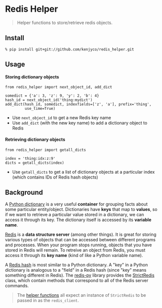 Redis Helper
============

> Helper functions to store/retrieve redis objects.

## Install

```
% pip install git+git://github.com/kenjyco/redis_helper.git
```

## Usage

#### Storing dictionary objects

```
from redis_helper import next_object_id, add_dict

somedict = {'a': 3, 'z': 9, 'y': 2, 'b': 4}
hash_id = next_object_id('thing:mydict')
add_dict(hash_id, somedict, indexfields=['z', 'a'], prefix='thing',
         use_time=True)
```

- Use `next_object_id` to get a new Redis key name
- Use `add_dict` (with the new key name) to add a dictionary object to Redis

#### Retrieving dictionary objects

```
from redis_helper import getall_dicts

index = 'thing:idx:z:9'
dicts = getall_dicts(index)
```

- Use `getall_dicts` to get a list of dictionary objects at a particular index
  (which contains IDs of Redis hash objects)

## Background

[dict]: https://docs.python.org/2/tutorial/datastructures.html#dictionaries
[hash]: http://redis.io/commands#hash
[Redis]: http://redis.io/topics/data-types-intro
[redis-py]: https://github.com/andymccurdy/redis-py
[StrictRedis]: https://redis-py.readthedocs.org/en/latest/#redis.StrictRedis
[helpers]: https://github.com/kenjyco/redis_helper/blob/master/redis_helper/__init__.py

A [Python dictionary][dict] is a very useful **container** for grouping facts
about some particular entity/object. Dictionaries have **keys** that map to
**values**, so if we want to retrieve a particular value stored in a dictionary,
we can access it through its key. The dictionary itself is accessed by its
**variable name**.

[Redis][] is a **data structure server** (among other things). It is great for
storing various types of objects that can be accessed between different programs
and processes. When your program stops running, objects that you have stored in
Redis will remain. To retreive an object from Redis, you must access it through
its **key name** (kind of like a Python variable name).

A [Redis hash][hash] is most similar to a Python dictionary. A "key" in a Python
dictionary is analogous to a "field" in a Redis hash (since "key" means
something different in Redis). The [redis-py][] library provides the
[StrictRedis][] class, which contain methods that correspond to all of the Redis
server commands.

> The [helper functions][helpers] all expect an instance of `StrictRedis` to be
> passed in as the `redis_client`.
